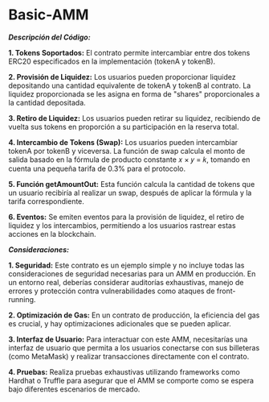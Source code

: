 # Basic-AMM
***Descripción del Código:***

**1. Tokens Soportados:** El contrato permite intercambiar entre dos tokens ERC20 especificados en la implementación (tokenA y tokenB).

**2. Provisión de Liquidez:** Los usuarios pueden proporcionar liquidez depositando una cantidad equivalente de tokenA y tokenB al contrato. La liquidez proporcionada se les asigna en forma de "shares" proporcionales a la cantidad depositada.

**3. Retiro de Liquidez:** Los usuarios pueden retirar su liquidez, recibiendo de vuelta sus tokens en proporción a su participación en la reserva total.

**4. Intercambio de Tokens (Swap):** Los usuarios pueden intercambiar tokenA por tokenB y viceversa. La función de swap calcula el monto de salida basado en la fórmula de producto constante 
𝑥 × 𝑦 = 𝑘, tomando en cuenta una pequeña tarifa de 0.3% para el protocolo.

**5. Función getAmountOut:** Esta función calcula la cantidad de tokens que un usuario recibiría al realizar un swap, después de aplicar la fórmula y la tarifa correspondiente.

**6. Eventos:** Se emiten eventos para la provisión de liquidez, el retiro de liquidez y los intercambios, permitiendo a los usuarios rastrear estas acciones en la blockchain.

***Consideraciones:***

**1. Seguridad:** Este contrato es un ejemplo simple y no incluye todas las consideraciones de seguridad necesarias para un AMM en producción. En un entorno real, deberías considerar auditorías exhaustivas, manejo de errores y protección contra vulnerabilidades como ataques de front-running.

**2. Optimización de Gas:** En un contrato de producción, la eficiencia del gas es crucial, y hay optimizaciones adicionales que se pueden aplicar.

**3. Interfaz de Usuario:** Para interactuar con este AMM, necesitarías una interfaz de usuario que permita a los usuarios conectarse con sus billeteras (como MetaMask) y realizar transacciones directamente con el contrato.

**4. Pruebas:** Realiza pruebas exhaustivas utilizando frameworks como Hardhat o Truffle para asegurar que el AMM se comporte como se espera bajo diferentes escenarios de mercado.
